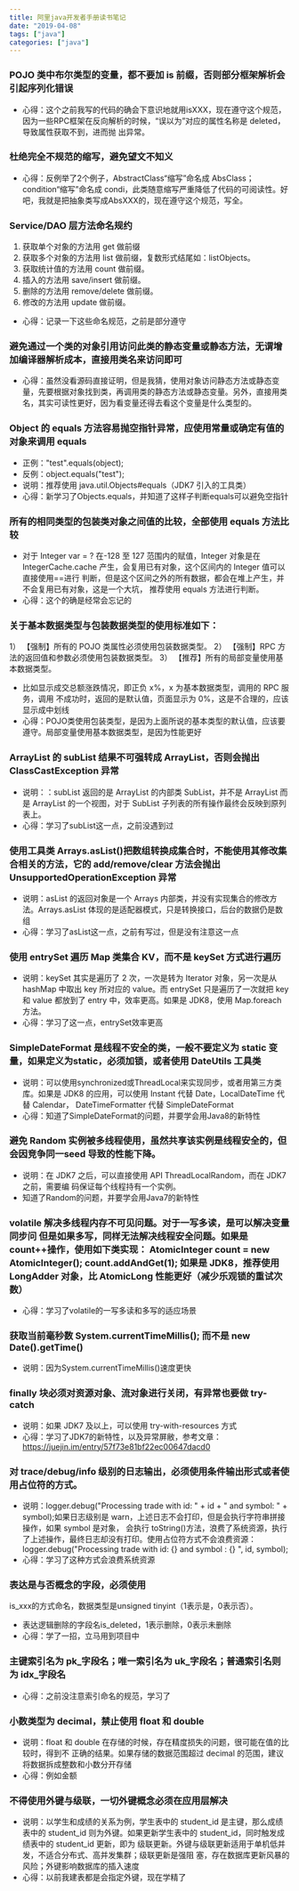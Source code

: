 ```yaml
---
title: 阿里java开发者手册读书笔记
date: "2019-04-08"
tags: ["java"]
categories: ["java"]
---
```


### POJO 类中布尔类型的变量，都不要加 is 前缀，否则部分框架解析会引起序列化错误
- 心得：这个之前我写的代码的确会下意识地就用isXXX，现在遵守这个规范，因为一些RPC框架在反向解析的时候，“误以为”对应的属性名称是 deleted，导致属性获取不到，进而抛 出异常。

### 杜绝完全不规范的缩写，避免望文不知义
- 心得：反例举了2个例子，AbstractClass“缩写”命名成 AbsClass；condition“缩写”命名成 condi，此类随意缩写严重降低了代码的可阅读性。好吧，我就是把抽象类写成AbsXXX的，现在遵守这个规范，写全。

### Service/DAO 层方法命名规约
1. 获取单个对象的方法用 get 做前缀 
2. 获取多个对象的方法用 list 做前缀，复数形式结尾如：listObjects。
3. 获取统计值的方法用 count 做前缀。 
4. 插入的方法用 save/insert 做前缀。 
5. 删除的方法用 remove/delete 做前缀。 
6. 修改的方法用 update 做前缀。
- 心得：记录一下这些命名规范，之前是部分遵守

### 避免通过一个类的对象引用访问此类的静态变量或静态方法，无谓增加编译器解析成本，直接用类名来访问即可
- 心得：虽然没看源码直接证明，但是我猜，使用对象访问静态方法或静态变量，先要根据对象找到类，再调用类的静态方法或静态变量。另外，直接用类名，其实可读性更好，因为看变量还得去看这个变量是什么类型的。

### Object 的 equals 方法容易抛空指针异常，应使用常量或确定有值的对象来调用 equals
- 正例："test".equals(object);
- 反例：object.equals("test");
- 说明：推荐使用 java.util.Objects#equals（JDK7 引入的工具类）
- 心得：新学习了Objects.equals，并知道了这样子判断equals可以避免空指针

### 所有的相同类型的包装类对象之间值的比较，全部使用 equals 方法比较
- 对于 Integer var = ? 在-128 至 127 范围内的赋值，Integer 对象是在 IntegerCache.cache 产生，会复用已有对象，这个区间内的 Integer 值可以直接使用==进行 判断，但是这个区间之外的所有数据，都会在堆上产生，并不会复用已有对象，这是一个大坑， 推荐使用 equals 方法进行判断。
- 心得：这个的确是经常会忘记的

### 关于基本数据类型与包装数据类型的使用标准如下： 
1） 【强制】所有的 POJO 类属性必须使用包装数据类型。 
2） 【强制】RPC 方法的返回值和参数必须使用包装数据类型。
3） 【推荐】所有的局部变量使用基本数据类型。
- 比如显示成交总额涨跌情况，即正负 x%，x 为基本数据类型，调用的 RPC 服务，调用 不成功时，返回的是默认值，页面显示为 0%，这是不合理的，应该显示成中划线
- 心得：POJO类使用包装类型，是因为上面所说的基本类型的默认值，应该要遵守。局部变量使用基本数据类型，是因为性能更好

### ArrayList 的 subList 结果不可强转成 ArrayList，否则会抛出 ClassCastException 异常
- 说明：：subList 返回的是 ArrayList 的内部类 SubList，并不是 ArrayList 而是 ArrayList 的一个视图，对于 SubList 子列表的所有操作最终会反映到原列表上。
- 心得：学习了subList这一点，之前没遇到过

### 使用工具类 Arrays.asList()把数组转换成集合时，不能使用其修改集合相关的方法，它的 add/remove/clear 方法会抛出 UnsupportedOperationException 异常
- 说明：asList 的返回对象是一个 Arrays 内部类，并没有实现集合的修改方法。Arrays.asList
体现的是适配器模式，只是转换接口，后台的数据仍是数组
- 心得：学习了asList这一点，之前有写过，但是没有注意这一点

### 使用 entrySet 遍历 Map 类集合 KV，而不是 keySet 方式进行遍历
- 说明：keySet 其实是遍历了 2 次，一次是转为 Iterator 对象，另一次是从 hashMap 中取出 key 所对应的 value。而 entrySet 只是遍历了一次就把 key 和 value 都放到了 entry 中，效率更高。如果是 JDK8，使用 Map.foreach 方法。
- 心得：学习了这一点，entrySet效率更高

### SimpleDateFormat 是线程不安全的类，一般不要定义为 static 变量，如果定义为static，必须加锁，或者使用 DateUtils 工具类
- 说明：可以使用synchronized或ThreadLocal来实现同步，或者用第三方类库。如果是 JDK8 的应用，可以使用 Instant 代替 Date，LocalDateTime 代替 Calendar， DateTimeFormatter 代替 SimpleDateFormat
- 心得：知道了SimpleDateFormat的问题，并要学会用Java8的新特性

### 避免 Random 实例被多线程使用，虽然共享该实例是线程安全的，但会因竞争同一seed 导致的性能下降。
- 说明：在 JDK7 之后，可以直接使用 API ThreadLocalRandom，而在 JDK7 之前，需要编
码保证每个线程持有一个实例。
- 知道了Random的问题，并要学会用Java7的新特性

### volatile 解决多线程内存不可见问题。对于一写多读，是可以解决变量同步问 但是如果多写，同样无法解决线程安全问题。如果是 count++操作，使用如下类实现： AtomicInteger count = new AtomicInteger(); count.addAndGet(1); 如果是 JDK8，推荐使用 LongAdder 对象，比 AtomicLong 性能更好（减少乐观锁的重试次数）
- 心得：学习了volatile的一写多读和多写的适应场景

### 获取当前毫秒数 System.currentTimeMillis(); 而不是 new Date().getTime()
- 说明：因为System.currentTimeMillis()速度更快

### finally 块必须对资源对象、流对象进行关闭，有异常也要做 try-catch
- 说明：如果 JDK7 及以上，可以使用 try-with-resources 方式
- 心得：学习了JDK7的新特性，以及异常屏敝，参考文章：https://juejin.im/entry/57f73e81bf22ec00647dacd0

### 对 trace/debug/info 级别的日志输出，必须使用条件输出形式或者使用占位符的方式。
- 说明：logger.debug("Processing trade with id: " + id + " and symbol: " + symbol);如果日志级别是 warn，上述日志不会打印，但是会执行字符串拼接操作，如果 symbol 是对象， 会执行 toString()方法，浪费了系统资源，执行了上述操作，最终日志却没有打印。使用占位符方式不会浪费资源：logger.debug("Processing trade with id: {} and symbol : {} ", id, symbol);
- 心得：学习了这种方式会浪费系统资源

### 表达是与否概念的字段，必须使用
is_xxx的方式命名，数据类型是unsigned tinyint（1表示是，0表示否）。
- 表达逻辑删除的字段名is_deleted，1表示删除，0表示未删除
- 心得：学了一招，立马用到项目中

### 主键索引名为 pk_字段名；唯一索引名为 uk_字段名；普通索引名则为 idx_字段名
- 心得：之前没注意索引命名的规范，学习了

### 小数类型为 decimal，禁止使用 float 和 double
- 说明：float 和 double 在存储的时候，存在精度损失的问题，很可能在值的比较时，得到不 正确的结果。如果存储的数据范围超过 decimal 的范围，建议将数据拆成整数和小数分开存储
- 心得：例如金额

### 不得使用外键与级联，一切外键概念必须在应用层解决
- 说明：以学生和成绩的关系为例，学生表中的 student_id 是主键，那么成绩表中的 student_id 则为外键。如果更新学生表中的 student_id，同时触发成绩表中的 student_id 更新，即为 级联更新。外键与级联更新适用于单机低并发，不适合分布式、高并发集群；级联更新是强阻 塞，存在数据库更新风暴的风险；外键影响数据库的插入速度
- 心得：以前我建表都是会指定外键，现在学精了
